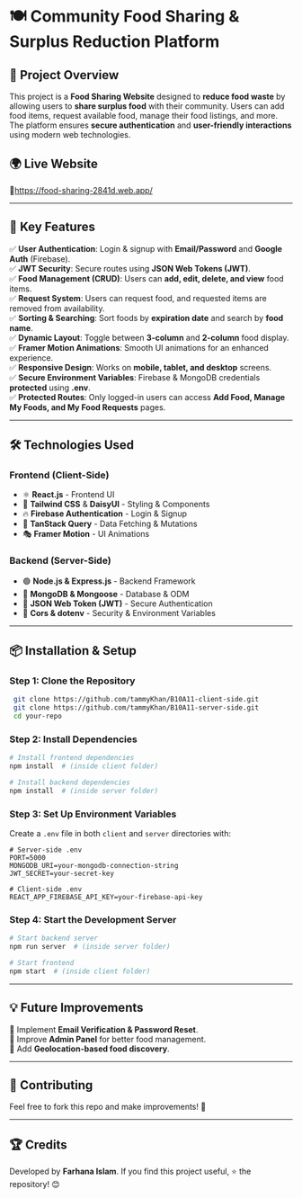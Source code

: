 # 🍽️ Community Food Sharing & Surplus Reduction Platform

## 🚀 Project Overview
This project is a **Food Sharing Website** designed to **reduce food waste** by allowing users to **share surplus food** with their community. Users can add food items, request available food, manage their food listings, and more. The platform ensures **secure authentication** and **user-friendly interactions** using modern web technologies.

## 🌍 Live Website
🔗https://food-sharing-2841d.web.app/

---

## 🎯 Key Features
✅ **User Authentication**: Login & signup with **Email/Password** and **Google Auth** (Firebase).  
✅ **JWT Security**: Secure routes using **JSON Web Tokens (JWT)**.  
✅ **Food Management (CRUD)**: Users can **add, edit, delete, and view** food items.  
✅ **Request System**: Users can request food, and requested items are removed from availability.  
✅ **Sorting & Searching**: Sort foods by **expiration date** and search by **food name**.  
✅ **Dynamic Layout**: Toggle between **3-column** and **2-column** food display.  
✅ **Framer Motion Animations**: Smooth UI animations for an enhanced experience.  
✅ **Responsive Design**: Works on **mobile, tablet, and desktop** screens.  
✅ **Secure Environment Variables**: Firebase & MongoDB credentials **protected** using **.env**.  
✅ **Protected Routes**: Only logged-in users can access **Add Food, Manage My Foods, and My Food Requests** pages.  

---

## 🛠️ Technologies Used
### **Frontend (Client-Side)**
- ⚛️ **React.js** - Frontend UI
- 🌊 **Tailwind CSS** & **DaisyUI** - Styling & Components
- 🔥 **Firebase Authentication** - Login & Signup
- 🔄 **TanStack Query** - Data Fetching & Mutations
- 🎭 **Framer Motion** - UI Animations

### **Backend (Server-Side)**
- 🟢 **Node.js & Express.js** - Backend Framework
- 🍃 **MongoDB & Mongoose** - Database & ODM
- 🔑 **JSON Web Token (JWT)** - Secure Authentication
- 🔄 **Cors & dotenv** - Security & Environment Variables

---

## 📦 Installation & Setup
### **Step 1: Clone the Repository**
```sh
 git clone https://github.com/tammyKhan/B10A11-client-side.git
 git clone https://github.com/tammyKhan/B10A11-server-side.git
 cd your-repo
```
### **Step 2: Install Dependencies**
```sh
# Install frontend dependencies
npm install  # (inside client folder)

# Install backend dependencies
npm install  # (inside server folder)
```

### **Step 3: Set Up Environment Variables**
Create a `.env` file in both `client` and `server` directories with:
```
# Server-side .env
PORT=5000
MONGODB_URI=your-mongodb-connection-string
JWT_SECRET=your-secret-key

# Client-side .env
REACT_APP_FIREBASE_API_KEY=your-firebase-api-key
```

### **Step 4: Start the Development Server**
```sh
# Start backend server
npm run server  # (inside server folder)

# Start frontend
npm start  # (inside client folder)
```

---

## 💡 Future Improvements
🔹 Implement **Email Verification & Password Reset**.  
🔹 Improve **Admin Panel** for better food management.  
🔹 Add **Geolocation-based food discovery**.  

---

## 🤝 Contributing
Feel free to fork this repo and make improvements! 🚀

---

## 🏆 Credits
Developed by **Farhana Islam**. If you find this project useful, ⭐ the repository! 😊

